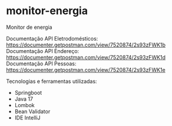 # monitor-energia
Monitor de energia

Documentação API Eletrodomésticos: https://documenter.getpostman.com/view/7520874/2s93zFWK1b
Documentação API Endereço: https://documenter.getpostman.com/view/7520874/2s93zFWK1d
Documentação API Pessoas: https://documenter.getpostman.com/view/7520874/2s93zFWK1e

Tecnologias e ferramentas utilizadas:
- Springboot
- Java 17
- Lombok
- Bean Validator
- IDE IntelliJ
